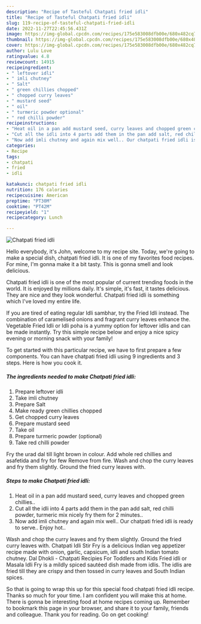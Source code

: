```yaml
---
description: "Recipe of Tasteful Chatpati fried idli"
title: "Recipe of Tasteful Chatpati fried idli"
slug: 119-recipe-of-tasteful-chatpati-fried-idli
date: 2022-11-27T22:45:56.431Z
image: https://img-global.cpcdn.com/recipes/175e583008dfb00e/680x482cq70/chatpati-fried-idli-recipe-main-photo.jpg
thumbnail: https://img-global.cpcdn.com/recipes/175e583008dfb00e/680x482cq70/chatpati-fried-idli-recipe-main-photo.jpg
cover: https://img-global.cpcdn.com/recipes/175e583008dfb00e/680x482cq70/chatpati-fried-idli-recipe-main-photo.jpg
author: Lulu Love
ratingvalue: 4.8
reviewcount: 14915
recipeingredient:
- " leftover idli"
- " imli chutney"
- " Salt"
- " green chillies chopped"
- " chopped curry leaves"
- " mustard seed"
- " oil"
- " turmeric powder optional"
- " red chilli powder"
recipeinstructions:
- "Heat oil in a pan add mustard seed, curry leaves and chopped green chillies.."
- "Cut all the idli into 4 parts add them in the pan add salt, red chilli powder, turmeric mix nicely fry them for 2 minutes.."
- "Now add imli chutney and again mix well.. Our chatpati fried idli is ready to serve.. Enjoy hot.."
categories:
- Recipe
tags:
- chatpati
- fried
- idli

katakunci: chatpati fried idli 
nutrition: 176 calories
recipecuisine: American
preptime: "PT30M"
cooktime: "PT42M"
recipeyield: "1"
recipecategory: Lunch

---
```



![Chatpati fried idli](https://img-global.cpcdn.com/recipes/175e583008dfb00e/680x482cq70/chatpati-fried-idli-recipe-main-photo.jpg)

Hello everybody, it's John, welcome to my recipe site. Today, we're going to make a special dish, chatpati fried idli. It is one of my favorites food recipes. For mine, I'm gonna make it a bit tasty. This is gonna smell and look delicious.

Chatpati fried idli is one of the most popular of current trending foods in the world. It is enjoyed by millions daily. It's simple, it's fast, it tastes delicious. They are nice and they look wonderful. Chatpati fried idli is something which I've loved my entire life.

If you are tired of eating regular Idli sambhar, try the Fried Idli instead. The combination of caramelised onions and fragrant curry leaves enhance the. Vegetable Fried Idli or Idli poha is a yummy option for leftover idlis and can be made instantly. Try this simple recipe below and enjoy a nice spicy evening or morning snack with your family!


To get started with this particular recipe, we have to first prepare a few components. You can have chatpati fried idli using 9 ingredients and 3 steps. Here is how you cook it.

<!--inarticleads1-->

##### The ingredients needed to make Chatpati fried idli:

1. Prepare  leftover idli
1. Take  imli chutney
1. Prepare  Salt
1. Make ready  green chillies chopped
1. Get  chopped curry leaves
1. Prepare  mustard seed
1. Take  oil
1. Prepare  turmeric powder (optional)
1. Take  red chilli powder


Fry the urad dal till light brown in colour. Add whole red chillies and asafetida and fry for few Remove from fire. Wash and chop the curry leaves and fry them slightly. Ground the fried curry leaves with. 

<!--inarticleads2-->

##### Steps to make Chatpati fried idli:

1. Heat oil in a pan add mustard seed, curry leaves and chopped green chillies..
1. Cut all the idli into 4 parts add them in the pan add salt, red chilli powder, turmeric mix nicely fry them for 2 minutes..
1. Now add imli chutney and again mix well.. Our chatpati fried idli is ready to serve.. Enjoy hot..


Wash and chop the curry leaves and fry them slightly. Ground the fried curry leaves with. Chatpati Idli Stir Fry is a delicious Indian veg appetizer recipe made with onion, garlic, capsicum, idli and south Indian tomato chutney. Dal Dhokli - Chatpati Recipies For Toddlers and Kids Fried idli or Masala Idli Fry is a mildly spiced sautéed dish made from idlis. The idlis are fried till they are crispy and then tossed in curry leaves and South Indian spices. 

So that is going to wrap this up for this special food chatpati fried idli recipe. Thanks so much for your time. I am confident you will make this at home. There is gonna be interesting food at home recipes coming up. Remember to bookmark this page in your browser, and share it to your family, friends and colleague. Thank you for reading. Go on get cooking!

